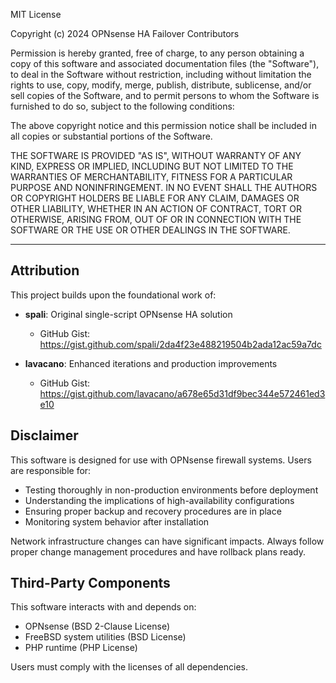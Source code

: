 MIT License

Copyright (c) 2024 OPNsense HA Failover Contributors

Permission is hereby granted, free of charge, to any person obtaining a copy
of this software and associated documentation files (the "Software"), to deal
in the Software without restriction, including without limitation the rights
to use, copy, modify, merge, publish, distribute, sublicense, and/or sell
copies of the Software, and to permit persons to whom the Software is
furnished to do so, subject to the following conditions:

The above copyright notice and this permission notice shall be included in all
copies or substantial portions of the Software.

THE SOFTWARE IS PROVIDED "AS IS", WITHOUT WARRANTY OF ANY KIND, EXPRESS OR
IMPLIED, INCLUDING BUT NOT LIMITED TO THE WARRANTIES OF MERCHANTABILITY,
FITNESS FOR A PARTICULAR PURPOSE AND NONINFRINGEMENT. IN NO EVENT SHALL THE
AUTHORS OR COPYRIGHT HOLDERS BE LIABLE FOR ANY CLAIM, DAMAGES OR OTHER
LIABILITY, WHETHER IN AN ACTION OF CONTRACT, TORT OR OTHERWISE, ARISING FROM,
OUT OF OR IN CONNECTION WITH THE SOFTWARE OR THE USE OR OTHER DEALINGS IN THE
SOFTWARE.

---

## Attribution

This project builds upon the foundational work of:

- **spali**: Original single-script OPNsense HA solution
  - GitHub Gist: https://gist.github.com/spali/2da4f23e488219504b2ada12ac59a7dc

- **lavacano**: Enhanced iterations and production improvements  
  - GitHub Gist: https://gist.github.com/lavacano/a678e65d31df9bec344e572461ed3e10

## Disclaimer

This software is designed for use with OPNsense firewall systems. Users are
responsible for:

- Testing thoroughly in non-production environments before deployment
- Understanding the implications of high-availability configurations
- Ensuring proper backup and recovery procedures are in place
- Monitoring system behavior after installation

Network infrastructure changes can have significant impacts. Always follow
proper change management procedures and have rollback plans ready.

## Third-Party Components

This software interacts with and depends on:

- OPNsense (BSD 2-Clause License)
- FreeBSD system utilities (BSD License)
- PHP runtime (PHP License)

Users must comply with the licenses of all dependencies.
